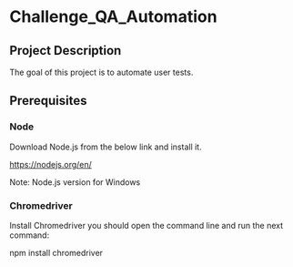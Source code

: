 # Challenge_QA_Automation

## Project Description 
The goal of this project is to automate user tests.

## Prerequisites
### Node
Download Node.js from the below link and install it.

https://nodejs.org/en/

Note: Node.js version for Windows

### Chromedriver
Install Chromedriver you should open the command line and run the next command:

npm install chromedriver


